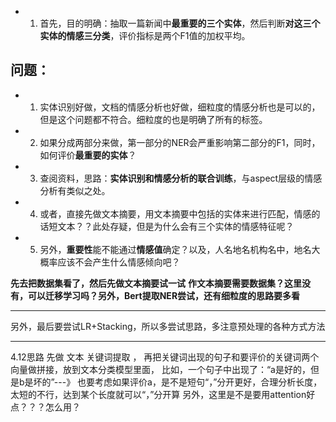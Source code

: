 + 1. 首先，目的明确：抽取一篇新闻中**最重要的三个实体**，然后判断**对这三个实体的情感三分类**，评价指标是两个F1值的加权平均。
## 问题：
+ 1. 实体识别好做，文档的情感分析也好做，细粒度的情感分析也是可以的，但是这个问题都不符合。细粒度的也是明确了所有的标签。
+ 2. 如果分成两部分来做，第一部分的NER会严重影响第二部分的F1，同时，如何评价**最重要的实体**？
+ 3. 查阅资料，思路：**实体识别和情感分析的联合训练**，与aspect层级的情感分析有类似之处。
+ 4. 或者，直接先做文本摘要，用文本摘要中包括的实体来进行匹配，情感的话短文本？？此处存疑，但是为什么会有三个实体的情感特征呢？
+ 5. 另外，**重要性**能不能通过**情感值**确定？以及，人名地名机构名中，地名大概率应该不会产生什么情感倾向吧？

**先去把数据集看了，然后先做文本摘要试一试**
**作文本摘要需要数据集？这里没有，可以迁移学习吗？另外，Bert提取NER尝试，还有细粒度的思路要多看**
***********
另外，最后要尝试LR+Stacking，所以多尝试思路，多注意预处理的各种方式方法
**********
4.12思路
先做 文本 关键词提取 ， 再把关键词出现的句子和要评价的关键词两个向量做拼接，放到文本分类模型里面，
比如，一个句子中出现了：“a是好的，但是b是坏的”---》 也要考虑如果评价a，是不是短句“，”分开更好，合理分析长度，太短的不行，达到某个长度就可以“，”分开算
另外，这里是不是要用attention好点？？？怎么用？